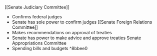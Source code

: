
[[Senate Judiciary Committee]]
- Confirms federal judges
- Senate has sole power to confirm judges
[[Senate Foreign Relations Committee]]
- Makes recommendations on approval of treaties
- Senate has power to make advice and approve treaties
Senate Appropriations Committee
- Spending bills and budgets ^8bbee0


